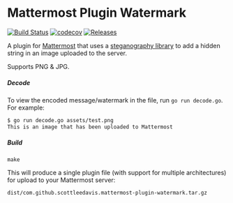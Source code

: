 # Mattermost Plugin Watermark
[![Build Status](https://img.shields.io/circleci/project/github/scottleedavis/mattermost-plugin-watermark/master.svg)](https://circleci.com/gh/scottleedavis/mattermost-plugin-watermark)  [![codecov](https://codecov.io/gh/scottleedavis/mattermost-plugin-watermark/branch/master/graph/badge.svg)](https://codecov.io/gh/scottleedavis/mattermost-plugin-watermark)   [![Releases](https://img.shields.io/github/release/scottleedavis/mattermost-plugin-watermark.svg)](https://github.com/scottleedavis/mattermost-plugin-watermark/releases/latest)

A plugin for [Mattermost](https://mattermost.com) that uses a [steganography library](https://github.com/auyer/steganography) to add a hidden string in an image uploaded to the server.

Supports PNG & JPG.

##### Decode
To view the encoded message/watermark in the file, run `go run decode.go`.  For example:
```bash
$ go run decode.go assets/test.png 
This is an image that has been uploaded to Mattermost
```


##### Build
```
make
```

This will produce a single plugin file (with support for multiple architectures) for upload to your Mattermost server:

```
dist/com.github.scottleedavis.mattermost-plugin-watermark.tar.gz
```
